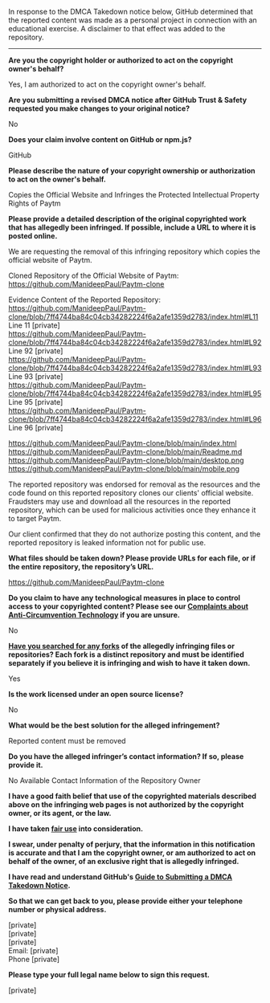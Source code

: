 In response to the DMCA Takedown notice below, GitHub determined that the reported content was made as a personal project in connection with an educational exercise. A disclaimer to that effect was added to the repository.

---

**Are you the copyright holder or authorized to act on the copyright owner's behalf?**  
  
Yes, I am authorized to act on the copyright owner's behalf.  
  
**Are you submitting a revised DMCA notice after GitHub Trust & Safety requested you make changes to your original notice?**  
  
No  
  
**Does your claim involve content on GitHub or npm.js?**  
  
GitHub  
  
**Please describe the nature of your copyright ownership or authorization to act on the owner's behalf.**  
  
Copies the Official Website and Infringes the Protected Intellectual Property Rights of Paytm  
  
**Please provide a detailed description of the original copyrighted work that has allegedly been infringed. If possible, include a URL to where it is posted online.**  
  
We are requesting the removal of this infringing repository which copies the official website of Paytm.  
  
Cloned Repository of the Official Website of Paytm: https://github.com/ManideepPaul/Paytm-clone  
  
Evidence Content of the Reported Repository:  
https://github.com/ManideepPaul/Paytm-clone/blob/7ff4744ba84c04cb34282224f6a2afe1359d2783/index.html#L11  
Line 11 [private]  
https://github.com/ManideepPaul/Paytm-clone/blob/7ff4744ba84c04cb34282224f6a2afe1359d2783/index.html#L92  
Line 92 [private]  
https://github.com/ManideepPaul/Paytm-clone/blob/7ff4744ba84c04cb34282224f6a2afe1359d2783/index.html#L93  
Line 93 [private]  
https://github.com/ManideepPaul/Paytm-clone/blob/7ff4744ba84c04cb34282224f6a2afe1359d2783/index.html#L95  
Line 95 [private]  
https://github.com/ManideepPaul/Paytm-clone/blob/7ff4744ba84c04cb34282224f6a2afe1359d2783/index.html#L96  
Line 96 [private]  
  
https://github.com/ManideepPaul/Paytm-clone/blob/main/index.html  
https://github.com/ManideepPaul/Paytm-clone/blob/main/Readme.md  
https://github.com/ManideepPaul/Paytm-clone/blob/main/desktop.png  
https://github.com/ManideepPaul/Paytm-clone/blob/main/mobile.png  
  
The reported repository was endorsed for removal as the resources and the code found on this reported repository clones our clients' official website. Fraudsters may use and download all the resources in the reported repository, which can be used for malicious activities once they enhance it to target Paytm.  
  
Our client confirmed that they do not authorize posting this content, and the reported repository is leaked information not for public use.  
  
**What files should be taken down? Please provide URLs for each file, or if the entire repository, the repository’s URL.**  
  
https://github.com/ManideepPaul/Paytm-clone  
  
**Do you claim to have any technological measures in place to control access to your copyrighted content? Please see our <a href="https://docs.github.com/articles/guide-to-submitting-a-dmca-takedown-notice#complaints-about-anti-circumvention-technology">Complaints about Anti-Circumvention Technology</a> if you are unsure.**  
  
No  
  
**<a href="https://docs.github.com/articles/dmca-takedown-policy#b-what-about-forks-or-whats-a-fork">Have you searched for any forks</a> of the allegedly infringing files or repositories? Each fork is a distinct repository and must be identified separately if you believe it is infringing and wish to have it taken down.**  
  
Yes  
  
**Is the work licensed under an open source license?**  
  
No  
  
**What would be the best solution for the alleged infringement?**  
  
Reported content must be removed  
  
**Do you have the alleged infringer’s contact information? If so, please provide it.**  
  
No Available Contact Information of the Repository Owner  
  
**I have a good faith belief that use of the copyrighted materials described above on the infringing web pages is not authorized by the copyright owner, or its agent, or the law.**  
  
**I have taken <a href="https://www.lumendatabase.org/topics/22">fair use</a> into consideration.**  
  
**I swear, under penalty of perjury, that the information in this notification is accurate and that I am the copyright owner, or am authorized to act on behalf of the owner, of an exclusive right that is allegedly infringed.**  
  
**I have read and understand GitHub's <a href="https://docs.github.com/articles/guide-to-submitting-a-dmca-takedown-notice/">Guide to Submitting a DMCA Takedown Notice</a>.**  
  
**So that we can get back to you, please provide either your telephone number or physical address.**  
  
[private]  
[private]  
[private]  
Email: [private]  
Phone [private]   
  
**Please type your full legal name below to sign this request.**  
  
[private]  
